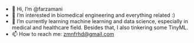 - 👋 Hi, I’m @farzamani
- 👀 I’m interested in biomedical engineering and everything related :)
- 🌱 I’m currently learning machine learning and data science, especially in medical and healthcare field. Besides that, I also tinkering some TinyML.
- 📫 How to reach me: zmnfrhd@gmail.com

<!---
farzamani/farzamani is a ✨ special ✨ repository because its `README.md` (this file) appears on your GitHub profile.
You can click the Preview link to take a look at your changes.
--->
